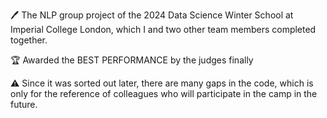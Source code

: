 🖊 The NLP group project of the 2024 Data Science Winter School at Imperial College London, which I and two other team members completed together.


🏆 Awarded the BEST PERFORMANCE by the judges finally


⚠ Since it was sorted out later, there are many gaps in the code, which is only for the reference of colleagues who will participate in the camp in the future.
